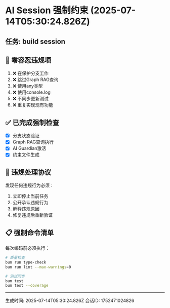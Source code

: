# AI Session 强制约束 (2025-07-14T05:30:24.826Z)

## 任务: build session

## 🚨 零容忍违规项
1. ❌ 在保护分支工作
2. ❌ 跳过Graph RAG查询  
3. ❌ 使用any类型
4. ❌ 使用console.log
5. ❌ 不同步更新测试
6. ❌ 重复实现现有功能

## ✅ 已完成强制检查
- [x] 分支状态验证
- [x] Graph RAG查询执行
- [x] AI Guardian激活
- [x] 约束文件生成

## 🔴 违规处理协议
发现任何违规行为必须：
1. 立即停止当前任务
2. 公开承认违规行为
3. 解释违规原因
4. 修复违规后重新验证

## 📋 强制命令清单
每次编码前必须执行：
```bash
# 质量检查
bun run type-check
bun run lint --max-warnings=0

# 测试同步
bun test
bun test --coverage
```

---
生成时间: 2025-07-14T05:30:24.826Z
会话ID: 1752471024826

